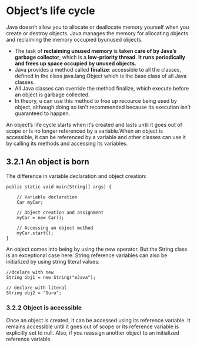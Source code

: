 # Object’s life cycle
Java doesn’t allow you to allocate or deallocate memory yourself when you create or destroy objects. Java manages the memory for allocating objects and reclaiming the memory occupied byunused objects.

- The task of **reclaiming unused memory** is **taken care of by Java’s garbage collector**, which is a **low-priority thread**. **It runs periodically and frees up space occupied by unused objects.** 
- Java provides a method called **finalize**: accessible to all the classes, defined in the class java.lang.Object which is the base class of all Java classes.
- All Java classes can override the method finalize, which execute before an object is garbage collected.
- In theory, u can use this method to free up recource being used by object, although doing so isn’t recommended because its execution isn’t guaranteed to happen.

An object’s life cycle starts when it’s created and lasts until it goes out of scope or is
no longer referenced by a variable.When an object is accessible, it can be referenced by a variable and other classes can use it by calling its methods and accessing its variables.

## 3.2.1 An object is born 
The difference in variable declaration and object creation:

    public static void main(String[] args) {

        // Variable declaration
        Car myCar;
        
        // Object creation and assignment
        myCar = new Car();
        
        // Accessing an object method
        myCar.start();
    }

An object comes into being by using the new operator.
But the String class is an exceptional case here. String reference variables can also be initialized by using string literal values: 





    //dcelare with new 
    String obj1 = new String("eJava"); 

    // declare with literal
    String obj2 = "Guru"; 


### 3.2.2 Object is accessible
Once an object is created, it can be accessed using its reference variable. It remains accessible until it goes out of scope or its reference variable is explicitly set to null. Also, if you reassign another object to an initialized reference variable



